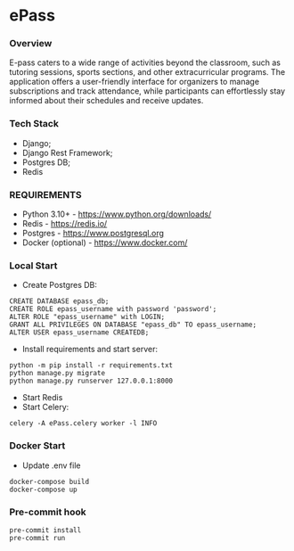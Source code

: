 # ePass #

### Overview ###
E-pass caters to a wide range of activities beyond the classroom, such as tutoring sessions, sports sections, and other extracurricular programs. The application offers a user-friendly interface for organizers to manage subscriptions and track attendance, while participants can effortlessly stay informed about their schedules and receive updates.

### Tech Stack ###
- Django;
- Django Rest Framework;
- Postgres DB;
- Redis

### REQUIREMENTS ###

* Python 3.10+ - https://www.python.org/downloads/
* Redis - https://redis.io/
* Postgres - https://www.postgresql.org
* Docker (optional) - https://www.docker.com/

### Local Start ###

* Create Postgres DB:
```commandline
CREATE DATABASE epass_db;
CREATE ROLE epass_username with password 'password';
ALTER ROLE "epass_username" with LOGIN;
GRANT ALL PRIVILEGES ON DATABASE "epass_db" TO epass_username;
ALTER USER epass_username CREATEDB;
```
* Install requirements and start server:
```commandline
python -m pip install -r requirements.txt
python manage.py migrate
python manage.py runserver 127.0.0.1:8000
```
* Start Redis
* Start Celery:
```commandline
celery -A ePass.celery worker -l INFO
```

### Docker Start ###

* Update .env file

```commandline
docker-compose build
docker-compose up
```

### Pre-commit hook ###
```commandline
pre-commit install
pre-commit run
```
